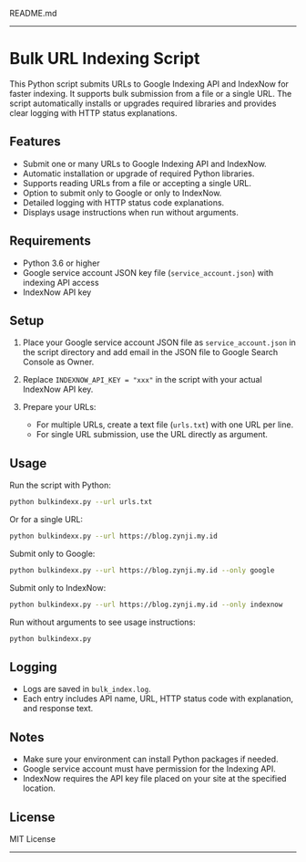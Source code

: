 README.md

---

# Bulk URL Indexing Script

This Python script submits URLs to Google Indexing API and IndexNow for faster indexing. It supports bulk submission from a file or a single URL. The script automatically installs or upgrades required libraries and provides clear logging with HTTP status explanations.

## Features

* Submit one or many URLs to Google Indexing API and IndexNow.
* Automatic installation or upgrade of required Python libraries.
* Supports reading URLs from a file or accepting a single URL.
* Option to submit only to Google or only to IndexNow.
* Detailed logging with HTTP status code explanations.
* Displays usage instructions when run without arguments.

## Requirements

* Python 3.6 or higher
* Google service account JSON key file (`service_account.json`) with indexing API access
* IndexNow API key

## Setup

1. Place your Google service account JSON file as `service_account.json` in the script directory and add email in the JSON file to Google Search Console as Owner.
2. Replace `INDEXNOW_API_KEY = "xxx"` in the script with your actual IndexNow API key.
3. Prepare your URLs:

   * For multiple URLs, create a text file (`urls.txt`) with one URL per line.
   * For single URL submission, use the URL directly as argument.

## Usage

Run the script with Python:

```bash
python bulkindexx.py --url urls.txt
```

Or for a single URL:

```bash
python bulkindexx.py --url https://blog.zynji.my.id
```

Submit only to Google:

```bash
python bulkindexx.py --url https://blog.zynji.my.id --only google
```

Submit only to IndexNow:

```bash
python bulkindexx.py --url https://blog.zynji.my.id --only indexnow
```

Run without arguments to see usage instructions:

```bash
python bulkindexx.py
```

## Logging

* Logs are saved in `bulk_index.log`.
* Each entry includes API name, URL, HTTP status code with explanation, and response text.

## Notes

* Make sure your environment can install Python packages if needed.
* Google service account must have permission for the Indexing API.
* IndexNow requires the API key file placed on your site at the specified location.

## License

MIT License

---

